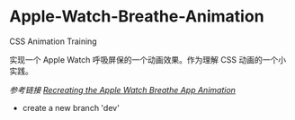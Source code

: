# Apple-Watch-Breathe-Animation
CSS Animation Training

实现一个 Apple Watch 呼吸屏保的一个动画效果。作为理解 CSS 动画的一个小实践。

*参考链接 [Recreating the Apple Watch Breathe App Animation](https://css-tricks.com/recreating-apple-watch-breathe-app-animation/)*



- create a new branch 'dev'